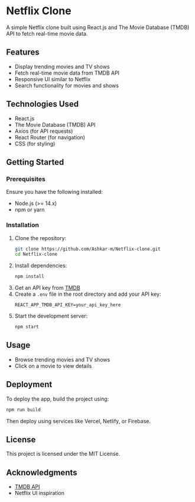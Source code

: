 # Netflix Clone

A simple Netflix clone built using React.js and The Movie Database (TMDB) API to fetch real-time movie data.

## Features
- Display trending movies and TV shows
- Fetch real-time movie data from TMDB API
- Responsive UI similar to Netflix
- Search functionality for movies and shows

## Technologies Used
- React.js
- The Movie Database (TMDB) API
- Axios (for API requests)
- React Router (for navigation)
- CSS (for styling)

## Getting Started

### Prerequisites
Ensure you have the following installed:
- Node.js (>= 14.x)
- npm or yarn

### Installation

1. Clone the repository:
   ```bash
   git clone https://github.com/Ashkar-m/Netflix-clone.git
   cd Netflix-clone
   ```
2. Install dependencies:
   ```bash
   npm install
   ```
3. Get an API key from [TMDB](https://www.themoviedb.org/)
4. Create a `.env` file in the root directory and add your API key:
   ```env
   REACT_APP_TMDB_API_KEY=your_api_key_here
   ```
5. Start the development server:
   ```bash
   npm start
   ```


## Usage
- Browse trending movies and TV shows
- Click on a movie to view details

## Deployment
To deploy the app, build the project using:
```bash
npm run build
```
Then deploy using services like Vercel, Netlify, or Firebase.

## License
This project is licensed under the MIT License.

## Acknowledgments
- [TMDB API](https://www.themoviedb.org/)
- Netflix UI inspiration


